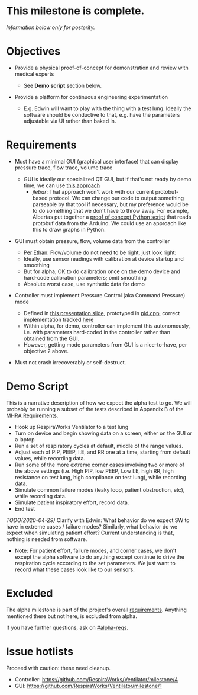 # This milestone is complete.

_Information below only for posterity._

# Objectives
* Provide a physical proof-of-concept for demonstration and review with medical experts
  * See **Demo script** section below.

* Provide a platform for continuous engineering experimentation
  * E.g. Edwin will want to play with the thing with a test lung. Ideally the software should be conductive to that, e.g. have the parameters adjustable via UI rather than baked in.

# Requirements

* Must have a minimal GUI (graphical user interface) that can display pressure trace, flow trace, volume trace
  * GUI is ideally our specialized QT GUI, but if that's not ready by demo time, we can use [this approach](https://github.com/RespiraWorks/PhysicalDesign/wiki/Plotting-and-recording-live-data-from-an-MCU)
    * *jlebar*: That approach won't work with our current protobuf-based protocol.  We can change our code to output something parseable by that tool if necessary, but my preference would be to do something that we don't have to throw away.  For example, Albertas put together a [proof of concept Python script](https://github.com/RespiraWorks/Ventilator/commit/330895ea391ee70cf156fb5bd8673434b3908846) that reads protobuf data from the Arduino.  We could use an approach like this to draw graphs in Python.

* GUI must obtain pressure, flow, volume data from the controller
  * [Per Ethan](https://respiraworks.slack.com/archives/C012H3G1GQ5/p1587857837002500): Flow/volume do not need to be right, just look right:
  * Ideally, use sensor readings with calibration at device startup and smoothing
  * But for alpha, OK to do calibration once on the demo device and hard-code calibration parameters; omit smoothing
  * Absolute worst case, use synthetic data for demo

* Controller must implement Pressure Control (aka Command Pressure) mode
  * Defined in [this presentation slide](https://docs.google.com/presentation/d/1DA1BQlCj8wNv60pGGzrldPfZBmr6WAH4WbrD4W7i43U/edit#slide=id.g739b1a32cc_0_12), prototyped in [pid.cpp](https://github.com/RespiraWorks/Ventilator/blob/fee155d5d4e8fa029b2e83e4753cfaeb15b9b365/controller/src/pid.cpp), correct implementation tracked [here](https://github.com/RespiraWorks/Ventilator/issues/17)
  * Within alpha, for demo, controller can implement this autonomously, i.e. with parameters hard-coded in the controller rather than obtained from the GUI.
  * However, getting mode parameters from GUI is a nice-to-have, per objective 2 above.

* Must not crash irrecoverably or self-destruct.

# Demo Script
This is a narrative description of how we expect the alpha test to go.  We will probably be running a subset of the tests described in Appendix B of the [MHRA Requirements](https://assets.publishing.service.gov.uk/government/uploads/system/uploads/attachment_data/file/879382/RMVS001_v4.pdf).

* Hook up RespiraWorks Ventilator to a test lung
* Turn on device and begin showing data on a screen, either on the GUI or a laptop
* Run a set of respiratory cycles at default, middle of the range values.
* Adjust each of PIP, PEEP, I:E, and RR one at a time, starting from default values, while recording data.
* Run some of the more extreme corner cases involving two or more of the above settings (i.e. High PIP, low PEEP, Low I:E, high RR, high resistance on test lung, high compliance on test lung), while recording data.
* Simulate common failure modes (leaky loop, patient obstruction, etc), while recording data.
* Simulate patient inspiratory effort, record data.
* End test

*TODO(2020-04-29)* Clarify with Edwin: What behavior do we expect SW to have in extreme cases / failure modes?  Similarly, what behavior do we expect when simulating patient effort?  Current understanding is that, nothing is needed from software.

* Note: For patient effort, failure modes, and corner cases, we don't except the alpha software to do anything except continue to drive the respiration cycle according to the set parameters.  We just want to record what these cases look like to our sensors.

# Excluded

The alpha milestone is part of the project's overall [requirements](https://github.com/RespiraWorks/Ventilator/wiki/Requirements). Anything mentioned there but not here, is excluded from alpha.

If you have further questions, ask on [#alpha-reqs](https://app.slack.com/client/T0102KRCH5M/C012H3G1GQ5/thread/C0100SF3N5T-1587858521.093800).

# Issue hotlists

Proceed with caution: these need cleanup.

- Controller: https://github.com/RespiraWorks/Ventilator/milestone/4
- GUI: https://github.com/RespiraWorks/Ventilator/milestone/1
